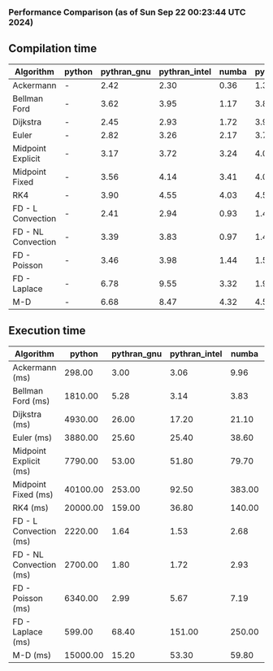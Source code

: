 ### Performance Comparison (as of Sun Sep 22 00:23:44 UTC 2024)
## Compilation time
Algorithm                 | python                    | pythran_gnu               | pythran_intel             | numba                     | pyccel_fortran_gnu        | pyccel_c_gnu              | pyccel_fortran_intel      | pyccel_c_intel           
------------------------- | ------------------------- | ------------------------- | ------------------------- | ------------------------- | ------------------------- | ------------------------- | ------------------------- | -------------------------
Ackermann                 | -                         | 2.42                      | 2.30                      | 0.36                      | 1.38                      | 1.33                      | 1.44                      | 1.45                     
Bellman Ford              | -                         | 3.62                      | 3.95                      | 1.17                      | 3.80                      | 4.14                      | 3.95                      | 4.79                     
Dijkstra                  | -                         | 2.45                      | 2.93                      | 1.72                      | 3.91                      | 4.14                      | 3.98                      | 4.77                     
Euler                     | -                         | 2.82                      | 3.26                      | 2.17                      | 3.79                      | 4.12                      | 3.92                      | 4.71                     
Midpoint Explicit         | -                         | 3.17                      | 3.72                      | 3.24                      | 4.05                      | 4.41                      | 4.15                      | 4.96                     
Midpoint Fixed            | -                         | 3.56                      | 4.14                      | 3.41                      | 4.05                      | 4.39                      | 4.16                      | 5.03                     
RK4                       | -                         | 3.90                      | 4.55                      | 4.03                      | 4.53                      | 4.82                      | 4.63                      | 5.42                     
FD - L Convection         | -                         | 2.41                      | 2.94                      | 0.93                      | 1.49                      | 4.04                      | 1.62                      | 4.66                     
FD - NL Convection        | -                         | 3.39                      | 3.83                      | 0.97                      | 1.48                      | 4.07                      | 1.63                      | 4.65                     
FD - Poisson              | -                         | 3.46                      | 3.98                      | 1.44                      | 1.59                      | 4.20                      | 2.94                      | 4.78                     
FD - Laplace              | -                         | 6.78                      | 9.55                      | 3.32                      | 1.93                      | 4.52                      | 2.19                      | 5.21                     
M-D                       | -                         | 6.68                      | 8.47                      | 4.32                      | 4.54                      | 4.72                      | 4.69                      | 5.68                     

## Execution time
Algorithm                 | python                    | pythran_gnu               | pythran_intel             | numba                     | pyccel_fortran_gnu        | pyccel_c_gnu              | pyccel_fortran_intel      | pyccel_c_intel           
------------------------- | ------------------------- | ------------------------- | ------------------------- | ------------------------- | ------------------------- | ------------------------- | ------------------------- | -------------------------
Ackermann (ms)            | 298.00                    | 3.00                      | 3.06                      | 9.96                      | 1.55                      | 1.51                      | 8.62                      | 4.80                     
Bellman Ford (ms)         | 1810.00                   | 5.28                      | 3.14                      | 3.83                      | 2.98                      | 6.08                      | -                         | 18.00                    
Dijkstra (ms)             | 4930.00                   | 26.00                     | 17.20                     | 21.10                     | 18.90                     | 31.60                     | -                         | 23.30                    
Euler (ms)                | 3880.00                   | 25.60                     | 25.40                     | 38.60                     | 16.60                     | 145.00                    | 15.10                     | 128.00                   
Midpoint Explicit (ms)    | 7790.00                   | 53.00                     | 51.80                     | 79.70                     | 23.60                     | 288.00                    | 16.10                     | 255.00                   
Midpoint Fixed (ms)       | 40100.00                  | 253.00                    | 92.50                     | 383.00                    | 75.40                     | 1410.00                   | 61.20                     | 1260.00                  
RK4 (ms)                  | 20000.00                  | 159.00                    | 36.80                     | 140.00                    | 37.00                     | 497.00                    | 37.60                     | 408.00                   
FD - L Convection (ms)    | 2220.00                   | 1.64                      | 1.53                      | 2.68                      | 1.64                      | 1.63                      | -                         | 4.09                     
FD - NL Convection (ms)   | 2700.00                   | 1.80                      | 1.72                      | 2.93                      | 2.03                      | 1.99                      | -                         | 4.13                     
FD - Poisson (ms)         | 6340.00                   | 2.99                      | 5.67                      | 7.19                      | 2.80                      | 3.85                      | -                         | 5.74                     
FD - Laplace (ms)         | 599.00                    | 68.40                     | 151.00                    | 250.00                    | 64.20                     | 312.00                    | -                         | 328.00                   
M-D (ms)                  | 15000.00                  | 15.20                     | 53.30                     | 59.80                     | 54.70                     | 59.60                     | 81.80                     | 61.60                    
